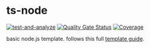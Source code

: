 # ts-node

[![test-and-analyze](https://github.com/mkvlrn/ts-node/actions/workflows/test-and-analyze.yml/badge.svg)](https://github.com/mkvlrn/ts-node/actions/workflows/test-and-analyze.yml) [![Quality Gate Status](https://sonarcloud.io/api/project_badges/measure?project=mkvlrn_ts-node&metric=alert_status)](https://sonarcloud.io/summary/overall?id=mkvlrn_ts-node) [![Coverage](https://sonarcloud.io/api/project_badges/measure?project=mkvlrn_ts-node&metric=coverage)](https://sonarcloud.io/summary/overall?id=mkvlrn_ts-node)

basic node.js template. follows this full [template guide](https://github.com/mkvlrn/typescript-templates).

